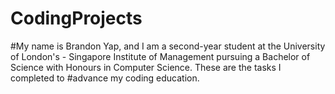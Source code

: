 # CodingProjects
#My name is Brandon Yap, and I am a second-year student at the University of London's - Singapore Institute of Management pursuing a Bachelor of Science with Honours in Computer Science. These are the tasks I completed to #advance my coding education.
